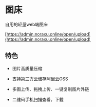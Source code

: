 # 图床

自用的轻量web端图床

[https://admin.noraxu.online/open/upload](https://admin.noraxu.online/open/upload)



## 特色

- 图片高质量压缩

- 支持第三方云储存阿里云OSS

- 多图上传、拖拽上传、一键复制图片外链

- 二维码手机扫描查看，下载


